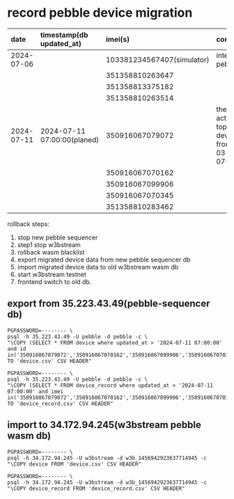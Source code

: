 # record pebble device migration

| date       | timestamp(db updated_at)    | imei(s)                    | comment                                           |
|:-----------|:----------------------------|:---------------------------|:--------------------------------------------------|
| 2024-07-06 |                             | 103381234567407(simulator) | internal pebble                                   |
|            |                             | 351358810263647            |                                                   |
|            |                             | 351358813375182            |                                                   |
|            |                             | 351358810263514            |                                                   |
| 2024-07-11 | 2024-07-11 07:00:00(planed) | 350916067079072            | the most active top 5 devices from 07-03 to 07-10 |
|            |                             | 350916067070162            |                                                   |
|            |                             | 350916067099906            |                                                   |
|            |                             | 350916067070345            |                                                   |
|            |                             | 351358810283462            |                                                   |

rollback steps:

1. stop new pebble sequencer
2. step1 stop w3bstream
3. rollback wasm blacklist
4. export migrated device data from new pebble sequencer db
5. import migrated device data to old w3bstream wasm db
6. start w3bstream testnet
7. frontend switch to old db.

## export from 35.223.43.49(pebble-sequencer db)

```shell
PGPASSWORD=-------- \
psql -h 35.223.43.49 -U pebble -d pebble -c \
"\COPY (SELECT * FROM device where updated_at > '2024-07-11 07:00:00' and id in('350916067079072','350916067070162','350916067099906','350916067070345','351358810283462')) TO 'device.csv' CSV HEADER"

PGPASSWORD=-------- \
psql -h 35.223.43.49 -U pebble -d pebble -c \
"\COPY (SELECT * FROM device_record where updated_at > '2024-07-11 07:00:00' and imei in('350916067079072','350916067070162','350916067099906','350916067070345','351358810283462')) TO 'device_record.csv' CSV HEADER"
```

## import to 34.172.94.245(w3bstream pebble wasm db)

```shell
PGPASSWORD=-------- \
psql -h 34.172.94.245 -U w3bstream -d w3b_1456942923637714945 -c "\COPY device FROM 'device.csv' CSV HEADER"

PGPASSWORD=-------- \
psql -h 34.172.94.245 -U w3bstream -d w3b_1456942923637714945 -c "\COPY device_record FROM 'device_record.csv' CSV HEADER"
```